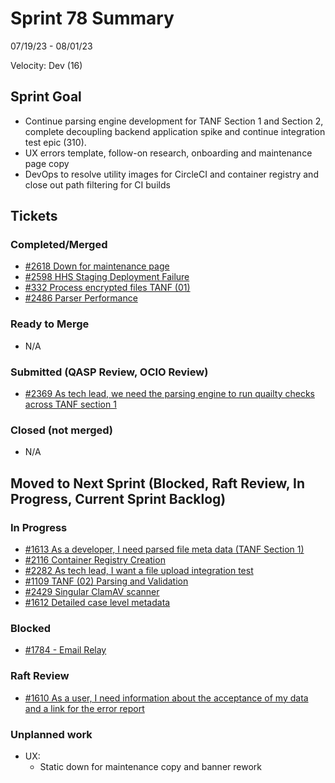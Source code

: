 # Sprint 78 Summary
07/19/23 - 08/01/23

Velocity: Dev (16)

## Sprint Goal
* Continue parsing engine development for TANF Section 1 and Section 2, complete decoupling backend application spike and continue integration test epic (310). 
* UX errors template, follow-on research, onboarding and maintenance page copy
* DevOps to resolve utility images for CircleCI and container registry and close out path filtering for CI builds

 

## Tickets
### Completed/Merged
* [#2618 Down for maintenance page](https://app.zenhub.com/workspaces/sprint-board-5f18ab06dfd91c000f7e682e/issues/gh/raft-tech/tanf-app/2618)
* [#2598 HHS Staging Deployment Failure](https://app.zenhub.com/workspaces/product-board-5f2c6cdc7c0bb1001bdc43a5/issues/gh/raft-tech/tanf-app/2598)
* [#332 Process encrypted files TANF (01)](https://app.zenhub.com/workspaces/sprint-board-5f18ab06dfd91c000f7e682e/issues/gh/raft-tech/tanf-app/332)
* [#2486 Parser Performance](https://app.zenhub.com/workspaces/sprint-board-5f18ab06dfd91c000f7e682e/issues/gh/raft-tech/tanf-app/2486)


### Ready to Merge
* N/A

### Submitted (QASP Review, OCIO Review)
* [#2369 As tech lead, we need the parsing engine to run quailty checks across TANF section 1](https://app.zenhub.com/workspaces/sprint-board-5f18ab06dfd91c000f7e682e/issues/gh/raft-tech/tanf-app/2369)

### Closed (not merged)
* N/A

## Moved to Next Sprint (Blocked, Raft Review, In Progress, Current Sprint Backlog)
### In Progress
* [#1613 As a developer, I need parsed file meta data (TANF Section 1)](https://app.zenhub.com/workspaces/sprint-board-5f18ab06dfd91c000f7e682e/board)
* [#2116 Container Registry Creation](https://app.zenhub.com/workspaces/sprint-board-5f18ab06dfd91c000f7e682e/issues/gh/raft-tech/tanf-app/2116)
* [#2282 As tech lead, I want a file upload integration test](https://app.zenhub.com/workspaces/sprint-board-5f18ab06dfd91c000f7e682e/issues/gh/raft-tech/tanf-app/2282)
* [#1109 TANF (02) Parsing and Validation](https://app.zenhub.com/workspaces/sprint-board-5f18ab06dfd91c000f7e682e/issues/gh/raft-tech/tanf-app/1109)
* [#2429 Singular ClamAV scanner](https://app.zenhub.com/workspaces/sprint-board-5f18ab06dfd91c000f7e682e/issues/gh/raft-tech/tanf-app/2429)
* [#1612 Detailed case level metadata](https://app.zenhub.com/workspaces/sprint-board-5f18ab06dfd91c000f7e682e/issues/gh/raft-tech/tanf-app/1612)

### Blocked
* [#1784 - Email Relay](https://app.zenhub.com/workspaces/sprint-board-5f18ab06dfd91c000f7e682e/issues/gh/raft-tech/tanf-app/1784)


### Raft Review
* [#1610 As a user, I need information about the acceptance of my data and a link for the error report](https://app.zenhub.com/workspaces/sprint-board-5f18ab06dfd91c000f7e682e/issues/gh/raft-tech/tanf-app/1610)

### Unplanned work
* UX:
    * Static down for maintenance copy and banner rework
